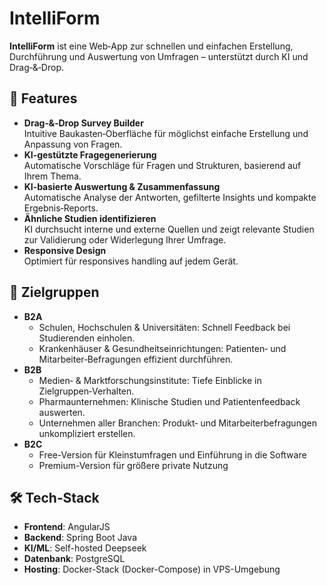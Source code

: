 # IntelliForm

**IntelliForm** ist eine Web‑App zur schnellen und einfachen Erstellung, Durchführung und Auswertung von Umfragen – unterstützt durch KI und Drag‑&‑Drop.

## 🚀 Features
- **Drag‑&‑Drop Survey Builder**  
  Intuitive Baukasten‑Oberfläche für möglichst einfache Erstellung und Anpassung von Fragen.
- **KI‑gestützte Fragegenerierung**  
  Automatische Vorschläge für Fragen und Strukturen, basierend auf Ihrem Thema.
- **KI‑basierte Auswertung & Zusammenfassung**  
  Automatische Analyse der Antworten, gefilterte Insights und kompakte Ergebnis‑Reports.
- **Ähnliche Studien identifizieren**  
  KI durchsucht interne und externe Quellen und zeigt relevante Studien zur Validierung oder Widerlegung Ihrer Umfrage.
- **Responsive Design**  
  Optimiert für responsives handling auf jedem Gerät.

## 🎯 Zielgruppen
- **B2A**  
  - Schulen, Hochschulen & Universitäten: Schnell Feedback bei Studierenden einholen.  
  - Krankenhäuser & Gesundheitseinrichtungen: Patienten‑ und Mitarbeiter‑Befragungen effizient durchführen.  
- **B2B**  
  - Medien‑ & Marktforschungsinstitute: Tiefe Einblicke in Zielgruppen‑Verhalten.  
  - Pharmaunternehmen: Klinische Studien und Patientenfeedback auswerten.  
  - Unternehmen aller Branchen: Produkt‑ und Mitarbeiterbefragungen unkompliziert erstellen.
- **B2C**
  - Free-Version für Kleinstumfragen und Einführung in die Software
  - Premium-Version für größere private Nutzung

## 🛠 Tech‑Stack
- **Frontend**: AngularJS 
- **Backend**: Spring Boot Java  
- **KI/ML**: Self-hosted Deepseek 
- **Datenbank**: PostgreSQL
- **Hosting**: Docker-Stack (Docker-Compose) in VPS-Umgebung

